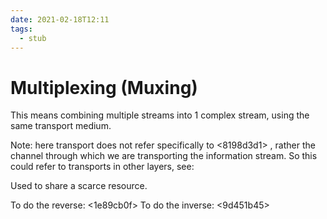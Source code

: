 ```yaml
---
date: 2021-02-18T12:11
tags: 
  - stub
---
```


# Multiplexing (Muxing)

This means combining multiple streams into 1 complex stream,
using the same transport medium.

Note: here transport does not refer specifically to <8198d3d1> ,
rather the channel through which we are transporting the information stream.
So this could refer to transports in other layers, see: <d10c4bc2> 

Used to share a scarce resource.

To do the reverse: <1e89cb0f> 
To do the inverse: <9d451b45> 
